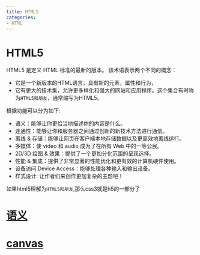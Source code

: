 ```yaml
---
title: HTML5
categories: 
- HTML
---
```


# HTML5

HTML5 是定义 HTML 标准的最新的版本。 该术语表示两个不同的概念：

- 它是一个新版本的HTML语言，具有新的元素，属性和行为，
- 它有更大的技术集，允许更多样化和强大的网站和应用程序。这个集合有时称为`HTML5和朋友`，通常缩写为HTML5。

根据功能可以分为如下:

- 语义：能够让你更恰当地描述你的内容是什么。
- 连通性：能够让你和服务器之间通过创新的新技术方法进行通信。
- 离线 & 存储：能够让网页在客户端本地存储数据以及更高效地离线运行。
- 多媒体：使 video 和 audio 成为了在所有 Web 中的一等公民。
- 2D/3D 绘图 & 效果：提供了一个更加分化范围的呈现选择。
- 性能 & 集成：提供了非常显著的性能优化和更有效的计算机硬件使用。
- 设备访问 Device Access：能够处理各种输入和输出设备。
- 样式设计: 让作者们来创作更加复杂的主题吧！

如果html5理解为`HTML5和朋友`,那么css3就是h5的一部分了


# [语义](./HTML/HTML5新标签)
# [canvas](./HTML/canvas)




